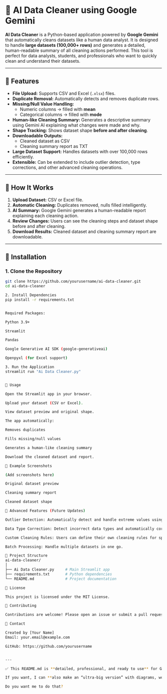 # 🧹 AI Data Cleaner using Google Gemini

**AI Data Cleaner** is a Python-based application powered by **Google Gemini** that automatically cleans datasets like a human data analyst. It is designed to handle **large datasets (100,000+ rows)** and generates a detailed, human-readable summary of all cleaning actions performed. This tool is perfect for data analysts, students, and professionals who want to quickly clean and understand their datasets.

---

## 🔹 Features

- **File Upload:** Supports CSV and Excel (`.xlsx`) files.
- **Duplicate Removal:** Automatically detects and removes duplicate rows.
- **Missing/Null Value Handling:**  
  - Numeric columns → filled with **mean**  
  - Categorical columns → filled with **mode**  
- **Human-like Cleaning Summary:** Generates a descriptive summary using Gemini AI explaining what changes were made and why.
- **Shape Tracking:** Shows dataset shape **before and after cleaning**.
- **Downloadable Outputs:**  
  - Cleaned dataset as CSV  
  - Cleaning summary report as TXT
- **Large Dataset Support:** Handles datasets with over 100,000 rows efficiently.
- **Extensible:** Can be extended to include outlier detection, type corrections, and other advanced cleaning operations.

---

## 🔹 How It Works

1. **Upload Dataset:** CSV or Excel file.  
2. **Automatic Cleaning:** Duplicates removed, nulls filled intelligently.  
3. **AI Summary:** Google Gemini generates a human-readable report explaining each cleaning action.  
4. **Review Changes:** Users can see the cleaning steps and dataset shape before and after cleaning.  
5. **Download Results:** Cleaned dataset and cleaning summary report are downloadable.

---

## 🔹 Installation

### 1. Clone the Repository
```bash
git clone https://github.com/yourusername/ai-data-cleaner.git
cd ai-data-cleaner

2. Install Dependencies
pip install -r requirements.txt


Required Packages:

Python 3.9+

Streamlit

Pandas

Google Generative AI SDK (google-generativeai)

Openpyxl (for Excel support)

3. Run the Application
streamlit run "Ai Data Cleaner.py"


🔹 Usage

Open the Streamlit app in your browser.

Upload your dataset (CSV or Excel).

View dataset preview and original shape.

The app automatically:

Removes duplicates

Fills missing/null values

Generates a human-like cleaning summary

Download the cleaned dataset and report.

🔹 Example Screenshots

(Add screenshots here)

Original dataset preview

Cleaning summary report

Cleaned dataset shape

🔹 Advanced Features (Future Updates)

Outlier Detection: Automatically detect and handle extreme values using Z-score or IQR methods.

Data Type Correction: Detect incorrect data types and automatically correct them.

Custom Cleaning Rules: Users can define their own cleaning rules for specific columns.

Batch Processing: Handle multiple datasets in one go.

🔹 Project Structure
ai-data-cleaner/
│
├── Ai Data Cleaner.py     # Main Streamlit app
├── requirements.txt       # Python dependencies
└── README.md              # Project documentation

🔹 License

This project is licensed under the MIT License.

🔹 Contributing

Contributions are welcome! Please open an issue or submit a pull request for bug fixes, improvements, or new features.

🔹 Contact

Created by [Your Name]
Email: your.email@example.com

GitHub: https://github.com/yourusername


---

✅ This README.md is **detailed, professional, and ready to use** for GitHub.  

If you want, I can **also make an “ultra-big version” with diagrams, workflow steps, and Gemini AI explanation examples** so it becomes a **full project showcase**.  

Do you want me to do that?

